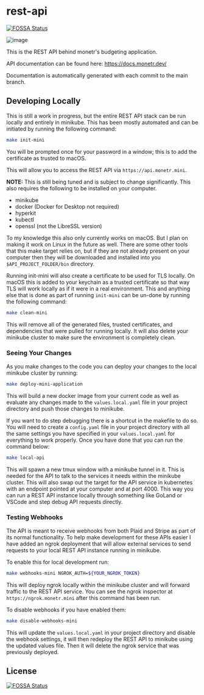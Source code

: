 # rest-api

[![FOSSA Status](https://app.fossa.com/api/projects/git%2Bgithub.com%2Fmonetr%2Fmonetr.svg?type=shield)](https://app.fossa.com/projects/git%2Bgithub.com%2Fmonetr%2Fmonetr?ref=badge_shield)

![image](https://user-images.githubusercontent.com/37967690/117526688-5158fa00-af8c-11eb-9695-6f735605625d.png)

<!-- Test change fasddfasdf -->

This is the REST API behind monetr's budgeting application.

API documentation can be found here: https://docs.monetr.dev/

Documentation is automatically generated with each commit to the main branch.

## Developing Locally

This is still a work in progress, but the entire REST API stack can be run locally and entirely in minikube.
This has been mostly automated and can be initiated by running the following command:

```bash
make init-mini
```

You will be prompted once for your password in a window; this is to add the certificate as trusted to macOS.

This will allow you to access the REST API via `https://api.monetr.mini`.

**NOTE:** This is still being tuned and is subject to change significantly. This also requires the following
to be installed on your computer.
- minikube
- docker (Docker for Desktop not required)
- hyperkit
- kubectl
- openssl (not the LibreSSL version)

To my knowledge this also only currently works on macOS. But I plan on making it work on Linux in the future
as well.
There are some other tools that this make target relies on, but if they are not already present on your computer
then they will be downloaded and installed into you `$API_PROJECT_FOLDER/bin` directory. 

Running init-mini will also create a certificate to be used for TLS locally. On macOS this is added to your
keychain as a trusted certificate so that way TLS will work locally as if it were in a real environment. This
and anything else that is done as part of running `init-mini` can be un-done by running the following command:

```bash
make clean-mini
```

This will remove all of the generated files, trusted certificates, and dependencies that were pulled for running
locally. It will also delete your minikube cluster to make sure the environment is completely clean.

### Seeing Your Changes

As you make changes to the code you can deploy your changes to the local minikube cluster by running:

```bash
make deploy-mini-application
```

This will build a new docker image from your current code as well as evaluate any changes made to the `values.local.yaml`
file in your project directory and push those changes to minikube.

If you want to do step debugging there is a shortcut in the makefile to do so. You will need to create a `config.yaml`
file in your project directory with all the same settings you have specified in your `values.local.yaml` for everything
to work properly. Once you have done that you can run the command below:

```bash
make local-api
```

This will spawn a new tmux window with a minikube tunnel in it. This is needed for the API to talk to the services it
needs within the minikube cluster.
This will also swap out the target for the API service in kubernetes with an endpoint pointed at your computer and at port
4000. This way you can run a REST API instance locally through something like GoLand or VSCode and step debug API
requests directly.

### Testing Webhooks

The API is meant to receive webhooks from both Plaid and Stripe as part of its normal functionality. To help make
development for these APIs easier I have added an ngrok deployment that will allow external services to send 
requests to your local REST API instance running in minikube.

To enable this for local development run:

```bash
make webhooks-mini NGROK_AUTH=${YOUR_NGROK_TOKEN}
```

This will deploy ngrok locally within the minikube cluster and will forward traffic to the REST API service.
You can see the ngrok inspector at `https://ngrok.monetr.mini` after this command has been run.

To disable webhooks if you have enabled them:

```bash
make disable-webhooks-mini
```

This will update the `values.local.yaml` in your project directory and disable the webhook settings, it will then
redeploy the REST API to minikube using the updated values file. Then it will delete the ngrok service that was
previously deployed.


## License
[![FOSSA Status](https://app.fossa.com/api/projects/git%2Bgithub.com%2Fmonetr%2Fmonetr.svg?type=large)](https://app.fossa.com/projects/git%2Bgithub.com%2Fmonetr%2Fmonetr?ref=badge_large)
